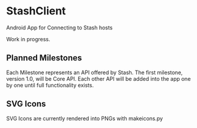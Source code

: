 # StashClient

Android App for Connecting to Stash hosts

Work in progress.

## Planned Milestones

Each Milestone represents an API offered by Stash.  The first milestone,
version 1.0, will be Core API.  Each other API will be added into the app one by
one until full functionality exists.

## SVG Icons

SVG Icons are currently rendered into PNGs with makeicons.py
